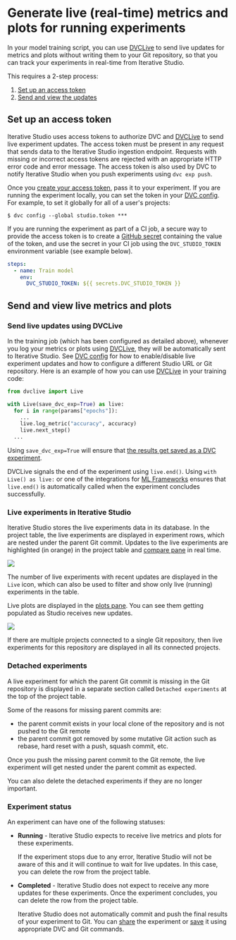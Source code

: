 # Generate live (real-time) metrics and plots for running experiments

In your model training script, you can use [DVCLive] to send live updates for
metrics and plots without writing them to your Git repository, so that you can
track your experiments in real-time from Iterative Studio.

This requires a 2-step process:

1. [Set up an access token](#set-up-an-access-token)
2. [Send and view the updates](#send-and-view-live-metrics-and-plots)

## Set up an access token

Iterative Studio uses access tokens to authorize DVC and [DVCLive] to send live
experiment updates. The access token must be present in any request that sends
data to the Iterative Studio ingestion endpoint. Requests with missing or
incorrect access tokens are rejected with an appropriate HTTP error code and
error message. The access token is also used by DVC to notify Iterative Studio
when you push experiments using `dvc exp push`.

Once you [create your access token], pass it to your experiment. If you are
running the experiment locally, you can set the token in your [DVC config]. For
example, to set it globally for all of a user's projects:

```cli
$ dvc config --global studio.token ***
```

If you are running the experiment as part of a CI job, a secure way to provide
the access token is to create a
[GitHub secret](https://docs.github.com/en/actions/security-guides/encrypted-secrets)
containing the value of the token, and use the secret in your CI job using the
`DVC_STUDIO_TOKEN` environment variable (see example below).

```yaml
steps:
  - name: Train model
    env:
      DVC_STUDIO_TOKEN: ${{ secrets.DVC_STUDIO_TOKEN }}
```

## Send and view live metrics and plots

### Send live updates using DVCLive

In the training job (which has been configured as detailed above), whenever you
log your metrics or plots using [DVCLive], they will be automatically sent to
Iterative Studio. See [DVC config] for how to enable/disable live experiment
updates and how to configure a different Studio URL or Git repository. Here is
an example of how you can use [DVCLive] in your training code:

```py
from dvclive import Live

with Live(save_dvc_exp=True) as live:
  for i in range(params["epochs"]):
    ...
    live.log_metric("accuracy", accuracy)
    live.next_step()
  ...
```

<admon type="tip">

Using `save_dvc_exp=True` will ensure that
[the results get saved as a DVC experiment](/doc/dvclive/how-it-works#track-the-results).

</admon>

<admon type="tip">

DVCLive signals the end of the experiment using `live.end()`. Using
`with Live() as live:` or one of the integrations for
[ML Frameworks](/doc/dvclive/ml-frameworks) ensures that `live.end()` is
automatically called when the experiment concludes successfully.

</admon>

### Live experiments in Iterative Studio

Iterative Studio stores the live experiments data in its database. In the
project table, the live experiments are displayed in experiment rows, which are
nested under the parent Git commit. Updates to the live experiments are
highlighted (in orange) in the project table and
[compare pane](/doc/studio/user-guide/projects-and-experiments/visualize-and-compare#compare-experiments)
in real time.

![](https://static.iterative.ai/img/studio/live_metrics.gif)

The number of live experiments with recent updates are displayed in the `Live`
icon, which can also be used to filter and show only live (running) experiments
in the table.

Live plots are displayed in the
[plots pane](/doc/studio/user-guide/projects-and-experiments/visualize-and-compare#how-to-generate-plots).
You can see them getting populated as Studio receives new updates.

![](https://static.iterative.ai/img/studio/live_plots.gif)

<admon>

If there are multiple projects connected to a single Git repository, then live
experiments for this repository are displayed in all its connected projects.

</admon>

### Detached experiments

A live experiment for which the parent Git commit is missing in the Git
repository is displayed in a separate section called `Detached experiments` at
the top of the project table.

Some of the reasons for missing parent commits are:

- the parent commit exists in your local clone of the repository and is not
  pushed to the Git remote
- the parent commit got removed by some mutative Git action such as rebase, hard
  reset with a push, squash commit, etc.

Once you push the missing parent commit to the Git remote, the live experiment
will get nested under the parent commit as expected.

You can also delete the detached experiments if they are no longer important.

### Experiment status

An experiment can have one of the following statuses:

- **Running** - Iterative Studio expects to receive live metrics and plots for
  these experiments.

  <admon type="warn">

  If the experiment stops due to any error, Iterative Studio will not be aware
  of this and it will continue to wait for live updates. In this case, you can
  delete the row from the project table.

  </admon>

- **Completed** - Iterative Studio does not expect to receive any more updates
  for these experiments. Once the experiment concludes, you can delete the row
  from the project table.

  <admon type="warn">

  Iterative Studio does not automatically commit and push the final results of
  your experiment to Git. You can [share] the experiment or [save] it using
  appropriate DVC and Git commands.

  </admon>

[dvclive]: /doc/dvclive
[create your access token]:
  /doc/studio/user-guide/account-management#studio-access-token
[share]: /doc/user-guide/experiment-management/sharing-experiments
[save]: /doc/user-guide/experiment-management/persisting-experiments
[dvc config]: /docs/user-guide/project-structure/configuration#studio
